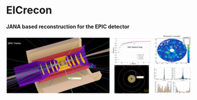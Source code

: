 # EICrecon

**JANA based reconstruction for the EPIC detector**

<img src="demo.png" style="max-height: 300px"/>



